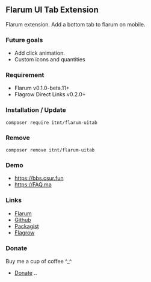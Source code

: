 ## Flarum UI Tab Extension
Flarum extension. Add a bottom tab to flarum on mobile.

### Future goals
- Add click animation.
- Custom icons and quantities

### Requirement
  - Flarum v0.1.0-beta.11+
  - Flagrow Direct Links v0.2.0+

### Installation / Update
```
composer require itnt/flarum-uitab
```

### Remove
```
composer remove itnt/flarum-uitab
```

### Demo
  - https://bbs.csur.fun
  - https://FAQ.ma

### Links
  - [Flarum](https://discuss.flarum.org/d/)
  - [Github](https://github.com/Littlegolden/flarum-uitab)
  - [Packagist](https://packagist.org/packages/itnt/flarum-uitab)
  - [Flagrow](https://flagrow.io/extensions/itnt/flarum-uitab)

### Donate
Buy me a cup of coffee \^_\^

  - [Donate](https://pay.csur.fun)
..
